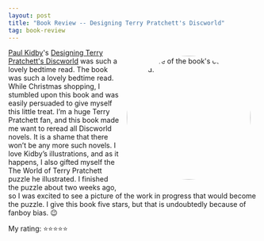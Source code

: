 ```yaml
---
layout: post
title: "Book Review -- Designing Terry Pratchett's Discworld"
tag: book-review
---
```


<style>
figure {
 padding: 15px ;
 margin: auto ;
 float: right ;
}

figure img {
 border-radius: 50% ;
 margin: auto ;
}
</style>
<figure>
 <img src="/blogassets/2025-02-28-discworld.png" width="250" alt="A picture of the book's cover on my bed.">
</figure>

[Paul Kidby](https://en.wikipedia.org/wiki/Paul_Kidby)'s [Designing Terry Pratchett's Discworld](https://www.goodreads.com/book/show/215087432-designing-terry-pratchett-s-discworld) was such a lovely bedtime read. The book was such a lovely bedtime read. While Christmas shopping, I stumbled upon this book and was easily persuaded to give myself this little treat. I’m a huge Terry Pratchett fan, and this book made me want to reread all Discworld novels. It is a shame that there won’t be any more such novels. I love Kidby’s illustrations, and as it happens, I also gifted myself the The World of Terry Pratchett puzzle he illustrated. I finished the puzzle about two weeks ago, so I was excited to see a picture of the work in progress that would become the puzzle. I give this book five stars, but that is undoubtedly because of fanboy bias. 😉

My rating: ⭐⭐⭐⭐⭐

